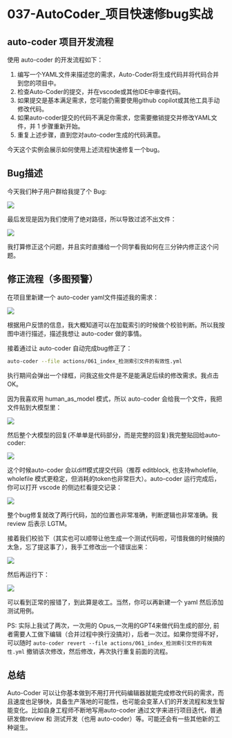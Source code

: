 # 037-AutoCoder_项目快速修bug实战

## auto-coder 项目开发流程

使用 auto-coder 的开发流程如下：

1. 编写一个YAML文件来描述您的需求，Auto-Coder将生成代码并将代码合并到您的项目中。
2. 检查Auto-Coder的提交，并在vscode或其他IDE中审查代码。
3. 如果提交是基本满足需求，您可能仍需要使用github copilot或其他工具手动修改代码。
4. 如果auto-coder提交的代码不满足你需求，您需要撤销提交并修改YAML文件，并 1 步骤重新开始。
5. 重复上述步骤，直到您对auto-coder生成的代码满意。

今天这个实例会展示如何使用上述流程快速修复一个bug。

## Bug描述

今天我们种子用户群给我提了个 Bug:

![](../images/037-01.png)


最后发现是因为我们使用了绝对路径，所以导致过滤不出文件：

![](../images/037-02.png)


我打算修正这个问题，并且实时直播给一个同学看我如何在三分钟内修正这个问题。

## 修正流程（多图预警）

在项目里新建一个 auto-coder yaml文件描述我的需求：

![](../images/037-03.png)


根据用户反馈的信息，我大概知道可以在加载索引的时候做个校验判断。所以我按图中进行描述，描述我想让 auto-coder 做的事情。

接着通过让 auto-coder 自动完成bug修正了：

```bash
auto-coder --file actions/061_index_检测索引文件的有效性.yml 
```

执行期间会弹出一个绿框，问我这些文件是不是能满足后续的修改需求。我点击 OK。

因为我喜欢用 human_as_model 模式，所以 auto-coder 会给我一个文件，我把文件贴到大模型里：

![](../images/037-04.png)


然后整个大模型的回复(不单单是代码部分，而是完整的回复)我完整贴回给auto-coder:

![](../images/037-05.png)


这个时候auto-coder 会以diff模式提交代码（推荐 editblock, 也支持wholefile, wholefile 模式更稳定，但消耗的token也非常巨大）。auto-coder 运行完成后，
你可以打开 vscode 的侧边栏看提交记录：

![](../images/037-06.png)


整个bug修复就改了两行代码，加的位置也非常准确，判断逻辑也非常准确。我review 后表示 LGTM。

接着我们校验下（其实也可以顺带让他生成一个测试代码啦，可惜我做的时候搞的太急，忘了提这事了），我手工修改出一个错误出来：

![](../images/037-07.png)


然后再运行下：

![](../images/037-08.png)


可以看到正常的报错了，到此算是收工。当然，你可以再新建一个 yaml 然后添加测试用例。


PS: 实际上我试了两次，一次用的 Opus,一次用的GPT4来做代码生成的部分, 前者需要人工做下编辑（合并过程中换行没搞对），后者一次过。如果你觉得不好，可以随时 `auto-coder revert --file actions/061_index_检测索引文件的有效性.yml` 撤销该次修改，然后修改，再次执行重复前面的流程。

## 总结

Auto-Coder 可以让你基本做到不用打开代码编辑器就能完成修改代码的需求，而且速度也足够快，具备生产落地的可能性，也可能会变革人们的开发流程和发生智能变化。比如自身工程师不断地写用auto-coder 通过文字来进行项目迭代，普通研发做review 和 测试开发（也用 auto-coder）等。可能还会有一些其他新的工种诞生。
